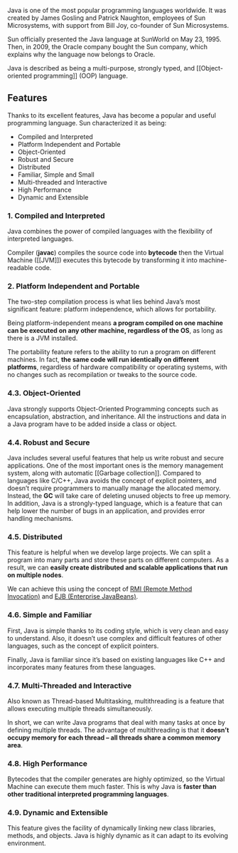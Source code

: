Java is one of the most popular programming languages worldwide. It was created by James Gosling and Patrick Naughton, employees of Sun Microsystems, with support from Bill Joy, co-founder of Sun Microsystems.

Sun officially presented the Java language at SunWorld on May 23, 1995. Then, in 2009, the Oracle company bought the Sun company, which explains why the language now belongs to Oracle.

Java is described as being a multi-purpose, strongly typed, and [[Object-oriented programming]] (OOP) language.
## Features

Thanks to its excellent features, Java has become a popular and useful programming language. Sun characterized it as being:

- Compiled and Interpreted
- Platform Independent and Portable
- Object-Oriented
- Robust and Secure
- Distributed
- Familiar, Simple and Small
- Multi-threaded and Interactive
- High Performance
- Dynamic and Extensible

### 1. Compiled and Interpreted

Java combines the power of compiled languages with the flexibility of interpreted languages.

Compiler (**javac**) compiles the source code into **bytecode** then the Virtual Machine ([[JVM]]) executes this bytecode by transforming it into machine-readable code.
### 2. Platform Independent and Portable

The two-step compilation process is what lies behind Java’s most significant feature: platform independence, which allows for portability.

Being platform-independent means **a program compiled on one machine can be executed on any other machine, regardless of the OS**, as long as there is a JVM installed.

The portability feature refers to the ability to run a program on different machines. In fact, **the same code will run identically on different platforms**, regardless of hardware compatibility or operating systems, with no changes such as recompilation or tweaks to the source code.
### 4.3. Object-Oriented

Java strongly supports Object-Oriented Programming concepts such as encapsulation, abstraction, and inheritance.
All the instructions and data in a Java program have to be added inside a class or object.
### 4.4. Robust and Secure

Java includes several useful features that help us write robust and secure applications.
One of the most important ones is the memory management system, along with automatic [[Garbage collection]]. Compared to languages like C/C++, Java avoids the concept of explicit pointers, and doesn’t require programmers to manually manage the allocated memory.
Instead, the **GC** will take care of deleting unused objects to free up memory.
In addition, Java is a strongly-typed language, which is a feature that can help lower the number of bugs in an application, and provides error handling mechanisms.
### 4.5. Distributed

This feature is helpful when we develop large projects. We can split a program into many parts and store these parts on different computers. As a result, we can **easily create distributed and scalable applications that run on multiple nodes**.

We can achieve this using the concept of [RMI (Remote Method Invocation)](https://www.baeldung.com/java-rmi) and [EJB (Enterprise JavaBeans)](https://www.baeldung.com/ejb-intro).

### 4.6. Simple and Familiar

First, Java is simple thanks to its coding style, which is very clean and easy to understand. Also, it doesn’t use complex and difficult features of other languages, such as the concept of explicit pointers.

Finally, Java is familiar since it’s based on existing languages like C++ and incorporates many features from these languages.

### 4.7. Multi-Threaded and Interactive

Also known as Thread-based Multitasking, multithreading is a feature that allows executing multiple threads simultaneously.

In short, we can write Java programs that deal with many tasks at once by defining multiple threads. The advantage of multithreading is that it **doesn’t occupy memory for each thread – all threads share a common memory area**.

### 4.8. High Performance

Bytecodes that the compiler generates are highly optimized, so the Virtual Machine can execute them much faster. This is why Java is **faster than other traditional interpreted programming languages**.

### 4.9. Dynamic and Extensible

This feature gives the facility of dynamically linking new class libraries, methods, and objects. Java is highly dynamic as it can adapt to its evolving environment.
